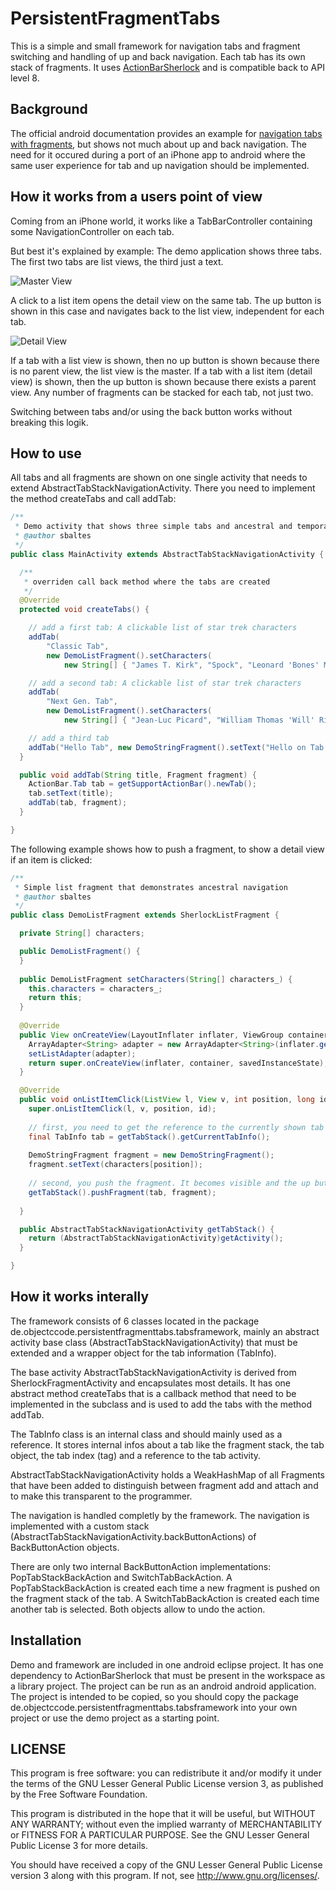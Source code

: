 PersistentFragmentTabs
======================

This is a simple and small framework for navigation tabs and fragment switching and handling of up and back navigation.
Each tab has its own stack of fragments. 
It uses [ActionBarSherlock](http://actionbarsherlock.com/) and is compatible back to API level 8.


Background
----------

The official android documentation provides an example for [navigation tabs with fragments](http://developer.android.com/guide/topics/ui/actionbar.html#Tabs),
but shows not much about up and back navigation. The need for it occured during a port of an iPhone app to android where 
the same user experience for tab and up navigation should be implemented.

How it works from a users point of view
---------------------------------------

Coming from an iPhone world, it works like a TabBarController containing some NavigationController on each tab.

But best it's explained by example: The demo application shows three tabs. The first two tabs are list views, the third just a text.

![Master View](/tab_master.png?raw=true)

A click to a list item opens the detail view on the same tab. The up button is shown in this case and navigates back to the list view, 
independent for each tab. 

![Detail View](/tab_detail.png?raw=true)

If a tab with a list view is shown, then no up button is shown because there is no parent view,
the list view is the master. If a tab with a list item (detail view) is shown, then the up button is shown because 
there exists a parent view. Any number of fragments can be stacked for each tab, not just two.

Switching between tabs and/or using the back button works without breaking this logik. 

How to use
----------

All tabs and all fragments are shown on one single activity that needs to extend AbstractTabStackNavigationActivity. 
There you need to implement the method createTabs and call addTab:

```java
/**
 * Demo activity that shows three simple tabs and ancestral and temporal navigation support  
 * @author sbaltes
 */
public class MainActivity extends AbstractTabStackNavigationActivity {

  /**
   * overriden call back method where the tabs are created 
   */
  @Override
  protected void createTabs() {

    // add a first tab: A clickable list of star trek characters 
    addTab(
        "Classic Tab",
        new DemoListFragment().setCharacters(
            new String[] { "James T. Kirk", "Spock", "Leonard 'Bones' McCoy", }));

    // add a second tab: A clickable list of star trek characters 
    addTab(
        "Next Gen. Tab",
        new DemoListFragment().setCharacters(
            new String[] { "Jean-Luc Picard", "William Thomas 'Will' Riker", "Data", }));

    // add a third tab 
    addTab("Hello Tab", new DemoStringFragment().setText("Hello on Tab 3"));
  }

  public void addTab(String title, Fragment fragment) {
    ActionBar.Tab tab = getSupportActionBar().newTab();
    tab.setText(title);
    addTab(tab, fragment);
  }

}
```

The following example shows how to push a fragment, to show a detail view if an item is clicked:

```java
/**
 * Simple list fragment that demonstrates ancestral navigation 
 * @author sbaltes
 */
public class DemoListFragment extends SherlockListFragment {

  private String[] characters;

  public DemoListFragment() {
  }
  
  public DemoListFragment setCharacters(String[] characters_) {
    this.characters = characters_;
    return this;
  }
  
  @Override
  public View onCreateView(LayoutInflater inflater, ViewGroup container, Bundle savedInstanceState) {
    ArrayAdapter<String> adapter = new ArrayAdapter<String>(inflater.getContext(), android.R.layout.simple_list_item_1, characters);
    setListAdapter(adapter);
    return super.onCreateView(inflater, container, savedInstanceState);
  }

  @Override
  public void onListItemClick(ListView l, View v, int position, long id) {
    super.onListItemClick(l, v, position, id);
    
    // first, you need to get the reference to the currently shown tab in order to add the fragment onto this tab
    final TabInfo tab = getTabStack().getCurrentTabInfo();
    
    DemoStringFragment fragment = new DemoStringFragment();
    fragment.setText(characters[position]);
    
    // second, you push the fragment. It becomes visible and the up button is shown
    getTabStack().pushFragment(tab, fragment);
  
  }

  public AbstractTabStackNavigationActivity getTabStack() {
    return (AbstractTabStackNavigationActivity)getActivity();
  }

}
```

How it works interally
----------------------

The framework consists of 6 classes located in the package de.objectccode.persistentfragmenttabs.tabsframework, 
mainly an abstract activity base class (AbstractTabStackNavigationActivity) that must be extended and a wrapper object 
for the tab information (TabInfo).

The base activity AbstractTabStackNavigationActivity is derived from SherlockFragmentActivity and encapsulates 
most details. It has one abstract method createTabs that is a callback method that need to be implemented in the subclass 
and is used to add the tabs with the method addTab.

The TabInfo class is an internal class and should mainly used as a reference. It stores internal infos about a tab like the fragment stack, 
the tab object, the tab index (tag) and a reference to the tab activity. 

AbstractTabStackNavigationActivity holds a WeakHashMap of all Fragments that have been added to distinguish between fragment add and 
attach and to make this transparent to the programmer. 

The navigation is handled completly by the framework. The navigation is implemented with a custom stack (AbstractTabStackNavigationActivity.backButtonActions) of 
BackButtonAction objects.

There are only two internal BackButtonAction implementations: PopTabStackBackAction and SwitchTabBackAction. 
A PopTabStackBackAction is created each time a new fragment is pushed on the fragment stack of the tab.
A SwitchTabBackAction is created each time another tab is selected. Both objects allow to undo the action.

Installation
------------

Demo and framework are included in one android eclipse project.
It has one dependency to ActionBarSherlock that must be present in the workspace as a library project. 
The project can be run as an android android application. The project is intended to be copied, 
so you should copy the package de.objectccode.persistentfragmenttabs.tabsframework into your own project or use the 
demo project as a starting point.


LICENSE
------- 

This program is free software: you can redistribute it and/or modify
it under the terms of the GNU Lesser General Public License version 3,
as published by the Free Software Foundation.
 
This program is distributed in the hope that it will be useful,
but WITHOUT ANY WARRANTY; without even the implied warranty of
MERCHANTABILITY or FITNESS FOR A PARTICULAR PURPOSE.  See the
GNU Lesser General Public License 3 for more details.
 
You should have received a copy of the GNU Lesser General Public
License version 3 along with this program.
If not, see <http://www.gnu.org/licenses/>.  

